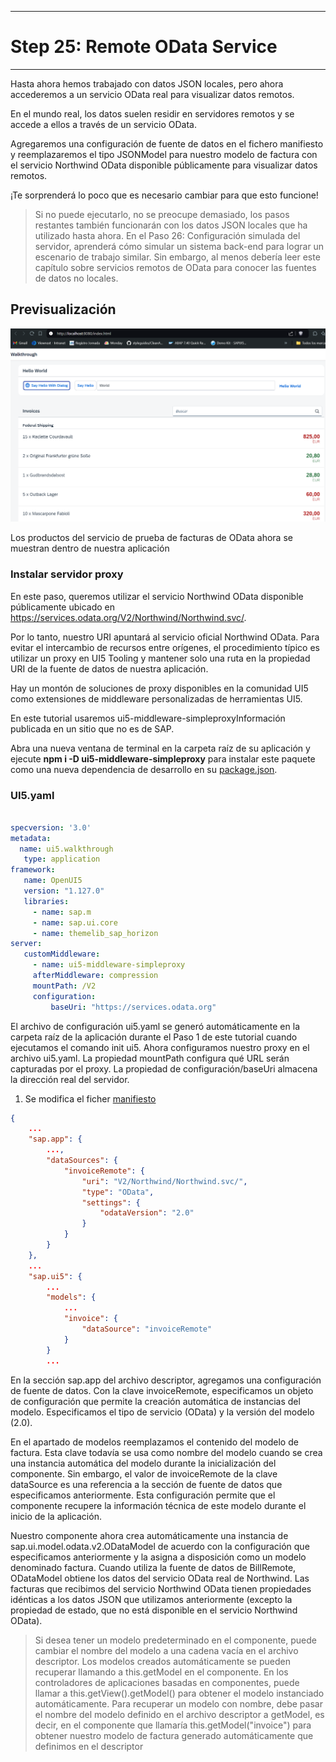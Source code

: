 *****************************
# Step 25: Remote OData Service
*****************************

Hasta ahora hemos trabajado con datos JSON locales, pero ahora accederemos a un servicio OData real para visualizar datos remotos.


En el mundo real, los datos suelen residir en servidores remotos y se accede a ellos a través de un servicio OData. 


Agregaremos una configuración de fuente de datos en el fichero manifiesto y reemplazaremos el tipo JSONModel para nuestro modelo de factura con el servicio Northwind OData disponible públicamente para visualizar datos remotos. 


¡Te sorprenderá lo poco que es necesario cambiar para que esto funcione!

> Si no puede ejecutarlo, no se preocupe demasiado, los pasos restantes también funcionarán con los datos JSON locales que ha utilizado hasta ahora. En el Paso 26: Configuración simulada del servidor, aprenderá cómo simular un sistema back-end para lograr un escenario de trabajo similar. Sin embargo, al menos debería leer este capítulo sobre servicios remotos de OData para conocer las fuentes de datos no locales.

## Previsualización
![una_imagen](webapp/img/remoteOData.png)

Los productos del servicio de prueba de facturas de OData ahora se muestran dentro de nuestra aplicación

### Instalar servidor proxy
En este paso, queremos utilizar el servicio Northwind OData disponible públicamente ubicado en https://services.odata.org/V2/Northwind/Northwind.svc/. 


Por lo tanto, nuestro URI apuntará al servicio oficial Northwind OData. Para evitar el intercambio de recursos entre orígenes, el procedimiento típico es utilizar un proxy en UI5 Tooling y mantener solo una ruta en la propiedad URI de la fuente de datos de nuestra aplicación.

Hay un montón de soluciones de proxy disponibles en la comunidad UI5 como extensiones de middleware personalizadas de herramientas UI5. 

En este tutorial usaremos ui5-middleware-simpleproxyInformación publicada en un sitio que no es de SAP. 


Abra una nueva ventana de terminal en la carpeta raíz de su aplicación y ejecute **npm i -D ui5-middleware-simpleproxy** para instalar este paquete como una nueva dependencia de desarrollo en su [package.json](package.json).


### UI5.yaml
``` yaml

specversion: '3.0'
metadata:  
  name: ui5.walkthrough
   type: application
framework:  
   name: OpenUI5  
   version: "1.127.0"  
   libraries:    
     - name: sap.m    
     - name: sap.ui.core    
     - name: themelib_sap_horizon
server:  
   customMiddleware:  
     - name: ui5-middleware-simpleproxy    
     afterMiddleware: compression    
     mountPath: /V2    
     configuration:      
         baseUri: "https://services.odata.org"
```

El archivo de configuración ui5.yaml se generó automáticamente en la carpeta raíz de la aplicación durante el Paso 1 de este tutorial cuando ejecutamos el comando init ui5. Ahora configuramos nuestro proxy en el archivo ui5.yaml. La propiedad mountPath configura qué URL serán capturadas por el proxy. La propiedad de configuración/baseUri almacena la dirección real del servidor.


1. Se modifica el ficher [manifiesto](webapp/manifest.json)

``` json
{
	...
	"sap.app": {
		...,
		"dataSources": {
			"invoiceRemote": {
				"uri": "V2/Northwind/Northwind.svc/",
				"type": "OData",
				"settings": {
					"odataVersion": "2.0"
				}
			}
		}
	},
	...
	"sap.ui5": {
		...
		"models": {
			...
			"invoice": {
				"dataSource": "invoiceRemote"
			}
		}
		...
```

En la sección sap.app del archivo descriptor, agregamos una configuración de fuente de datos. Con la clave invoiceRemote, especificamos un objeto de configuración que permite la creación automática de instancias del modelo. Especificamos el tipo de servicio (OData) y la versión del modelo (2.0).

En el apartado de modelos reemplazamos el contenido del modelo de factura. Esta clave todavía se usa como nombre del modelo cuando se crea una instancia automática del modelo durante la inicialización del componente. Sin embargo, el valor de invoiceRemote de la clave dataSource es una referencia a la sección de fuente de datos que especificamos anteriormente. Esta configuración permite que el componente recupere la información técnica de este modelo durante el inicio de la aplicación.

Nuestro componente ahora crea automáticamente una instancia de sap.ui.model.odata.v2.ODataModel de acuerdo con la configuración que especificamos anteriormente y la asigna a disposición como un modelo denominado factura. Cuando utiliza la fuente de datos de BillRemote, ODataModel obtiene los datos del servicio OData real de Northwind. Las facturas que recibimos del servicio Northwind OData tienen propiedades idénticas a los datos JSON que utilizamos anteriormente (excepto la propiedad de estado, que no está disponible en el servicio Northwind OData).

> Si desea tener un modelo predeterminado en el componente, puede cambiar el nombre del modelo a una cadena vacía en el archivo descriptor. Los modelos creados automáticamente se pueden recuperar llamando a this.getModel en el componente. En los controladores de aplicaciones basadas en componentes, puede llamar a this.getView().getModel() para obtener el modelo instanciado automáticamente. Para recuperar un modelo con nombre, debe pasar el nombre del modelo definido en el archivo descriptor a getModel, es decir, en el componente que llamaría this.getModel("invoice") para obtener nuestro modelo de factura generado automáticamente que definimos en el descriptor
